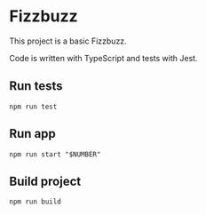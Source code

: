 # Fizzbuzz

This project is a basic Fizzbuzz.

Code is written with TypeScript and tests with Jest.

## Run tests

```bsah
npm run test
```

## Run app

```bsah
npm run start "$NUMBER"
```

## Build project

```bsah
npm run build
```
